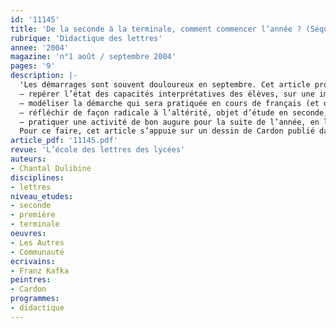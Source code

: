 ```yaml
---
id: '11145'
title: 'De la seconde à la terminale, comment commencer l’année ? (Séquence)'
rubrique: 'Didactique des lettres'
annee: '2004'
magazine: 'n°1 août / septembre 2004'
pages: '9'
description: |-
  'Les démarrages sont souvent douloureux en septembre. Cet article propose une petite séquence initiatique, utilisable à tout niveau d’enseignement, qui vise quatre objectifs :
  – repérer l’état des capacités interprétatives des élèves, sur une image, puis sur un texte ;
  – modéliser la démarche qui sera pratiquée en cours de français (et dans d’autres matières) sur les textes et les documents : « j’observe / j’interprète » ;
  – réfléchir de façon radicale à l’altérité, objet d’étude en seconde, à un moment où se constituent le groupe classe et son rapport à la matière et au professeur ;
  – pratiquer une activité de bon augure pour la suite de l’année, en lançant d’emblée la classe au travail dans un projet stimulant.
  Pour ce faire, cet article s’appuie sur un dessin de Cardon publié dans « Le Monde » et sur une nouvelle de Kafka, « Communauté ».'
article_pdf: '11145.pdf'
revue: 'L’école des lettres des lycées'
auteurs:
- Chantal Dulibine
disciplines:
- lettres
niveau_etudes:
- seconde
- première
- terminale
oeuvres:
- Les Autres
- Communauté
ecrivains:
- Franz Kafka
peintres:
- Cardon
programmes:
- didactique
---
```

